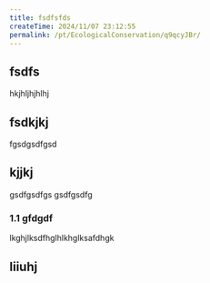 ```yaml
---
title: fsdfsfds
createTime: 2024/11/07 23:12:55
permalink: /pt/EcologicalConservation/q9qcyJBr/
---
```


## fsdfs
hkjhljhjhlhj
## fsdkjkj

fgsdgsdfgsd

## kjjkj

gsdfgsdfgs
gsdfgsdfg

### 1.1 gfdgdf


lkghjlksdfhglhlkhglksafdhgk

## liiuhj

